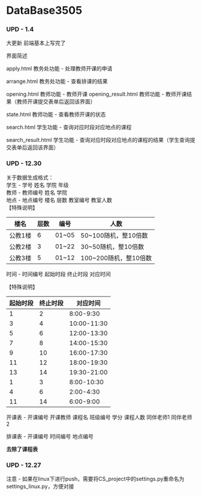 # DataBase3505
### UPD - 1.4
大更新 前端基本上写完了

界面简述

apply.html 教务处功能 - 处理教师开课的申请

arrange.html 教务处功能 - 查看排课的结果

opening.html 教师功能 - 教师开课
opening_result.html 教师功能 - 教师开课结果（教师开课提交表单后返回该界面）

state.html 教师功能 - 查看教师开课的状态

search.html 学生功能 - 查询对应时段对应地点的课程

search_result.html 学生功能 - 查询对应时段对应地点的课程的结果（学生查询提交表单后返回该界面）

### UPD - 12.30  
关于数据生成格式：  
学生 - 学号 姓名 学院 年级  
教师 - 教师编号 姓名 学院  
地点 - 地点编号 楼名 层数 教室编号 教室人数  
【特殊说明】  

| 楼名    | 层数 | 编号  | 人数                  |
| ------- | ---- | ----- | --------------------- |
| 公教1楼 | 6    | 01~05 | 50~100随机，整10倍数  |
| 公教2楼 | 3    | 01~22 | 30~50随机，整10倍数   |
| 公教3楼 | 5    | 01~12 | 100~200随机，整10倍数 |

时间 - 时间编号 起始时段 终止时段 对应时间

【特殊说明】  

| 起始时段 | 终止时段 | 对应时间    |
| -------- | -------- | ----------- |
| 1        | 2        | 8:00-9:30   |
| 3        | 4        | 10:00-11:30 |
| 5        | 6        | 12:00-13:30 |
| 7        | 8        | 14:00-15:30 |
| 9        | 10       | 16:00-17:30 |
| 11       | 12       | 18:00-19:30 |
| 13       | 14       | 19:30-21:00 |
| 1        | 3        | 8:00-10:30  |
| 4        | 6        | 2:00-4:30   |
| 11       | 14       | 6:00-9:00   |

开课表 - 开课编号 开课教师 课程名 班级编号 学分 课程人数 同伴老师1 同伴老师2

排课表 - 开课编号 时间编号 地点编号

**去除了课程表**

### UPD - 12.27  
注意 - 如果在linux下进行push，需要将CS_project中的settings.py重命名为settings_linux.py，方便对接
